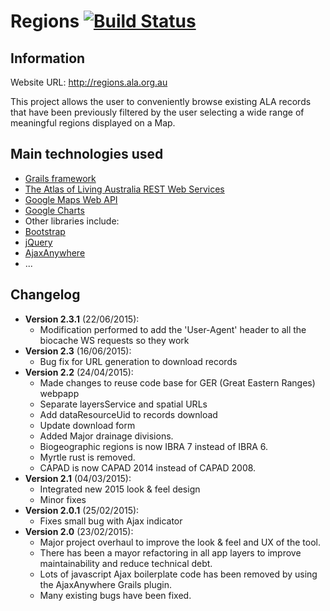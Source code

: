 Regions   [![Build Status](https://travis-ci.org/AtlasOfLivingAustralia/regions.svg?branch=master)](https://travis-ci.org/AtlasOfLivingAustralia/regions)
=========

## Information

Website URL: http://regions.ala.org.au

This project allows the user to conveniently browse existing ALA records that have been previously filtered by the user selecting a wide range of meaningful regions displayed on a Map.

## Main technologies used
 - [Grails framework](https://grails.org/)
 - [The Atlas of Living Australia REST Web Services](http://api.ala.org.au/)
 - [Google Maps Web API](https://developers.google.com/maps/web/)
 - [Google Charts](https://developers.google.com/chart/)
 - Other libraries include:
  - [Bootstrap](http://getbootstrap.com/)
  - [jQuery](http://jquery.com/)
  - [AjaxAnywhere](http://ajaxanywhere.com)
  - ...

## Changelog
- **Version 2.3.1** (22/06/2015):
  - Modification performed to add the 'User-Agent' header to all the biocache WS requests so they work
- **Version 2.3** (16/06/2015):
  - Bug fix for URL generation to download records
- **Version 2.2** (24/04/2015):
  - Made changes to reuse code base for GER (Great Eastern Ranges) webpapp
  - Separate layersService and spatial URLs
  - Add dataResourceUid to records download
  - Update download form
  - Added Major drainage divisions.
  - Biogeographic regions is now IBRA 7 instead of IBRA 6.
  - Myrtle rust is removed.
  - CAPAD is now CAPAD 2014 instead of CAPAD 2008.
- **Version 2.1** (04/03/2015):
  - Integrated new 2015 look & feel design
  - Minor fixes
- **Version 2.0.1** (25/02/2015):
  - Fixes small bug with Ajax indicator
- **Version 2.0** (23/02/2015):
  - Major project overhaul to improve the look & feel and UX of the tool.
  - There has been a mayor refactoring in all app layers to improve maintainability and reduce technical debt.
  - Lots of javascript Ajax boilerplate code has been removed by using the AjaxAnywhere Grails plugin.
  - Many existing bugs have been fixed.
